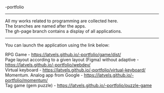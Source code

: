 -portfolio
<hr>
All my works related to programming are collected here.<br>The branches are named after the apps.<br>The gh-page branch contains a display of all applications. <hr>You can launch the application using the link below:

RPG Game - https://latvels.github.io/-portfolio/game/dist/<br>
Page layout according to a given layout (Figma) without adaptive - https://latvels.github.io/-portfolio/webdev/<br>
Virtual keyboard - https://latvels.github.io/-portfolio/virtual-keyboard/<br>
Momentum. Analog app from Google - https://latvels.github.io/-portfolio/momentum/<br>
Tag game (gem puzzle) - https://latvels.github.io/-portfolio/puzzle-game<br>

